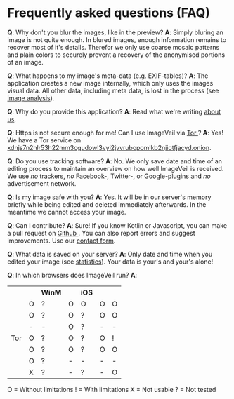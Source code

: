 # Frequently asked questions (FAQ)
**Q**: Why don't you blur the images, like in the preview?
**A**: Simply bluring an image is not quite enough. In blured images, enough information remains to recover most of it's details. Therefor we only use coarse mosaic patterns and plain colors to securely prevent a recovery of the anonymised portions of an image. 

**Q**: What happens to my image's meta-data (e.g. EXIF-tables)?
**A**: The application creates a new image internally, which only uses the images visual data. All other data, including meta data, is lost in the process (see [image analysis](image-analysis)).

**Q**: Why do you provide this application?
**A**: Read what we're writing [about us](about-us).

**Q**: Https is not secure enough for me! Can I use ImageVeil via [Tor <i class="fas fa-external-link-alt"></i>](https://www.torproject.org)?
**A**: Yes! We have a Tor service on [xdnjs7n2hlr53h22mm3cgudowl3vyi2jvvrubopomlkb2njiotfjacyd.onion](http://xdnjs7n2hlr53h22mm3cgudowl3vyi2jvvrubopomlkb2njiotfjacyd.onion).

**Q**: Do you use tracking software?
**A**: No. We only save date and time of an editing process to maintain an overview on how well ImageVeil is received. We use *no* trackers, *no* Facebook-, Twitter-, or Google-plugins and *no* advertisement network.

**Q**: Is my image safe with you?
**A**: Yes. It will be in our server's memory briefly while being edited and deleted immediately afterwards. In the meantime we cannot access your image.

**Q**: Can I contribute?
**A**: Sure! If you know Kotlin or Javascript, you can make a pull request on [Github <i class="fab fa-github"></i>](https://github.com/zoku/image-veil). You can also report errors and suggest improvements. Use our [contact form](../contact).

**Q**: What data is saved on your server?
**A**: Only date and time when you edited your image (see [statistics](../statistics)). Your data is your's and your's alone!

**Q**: In which browsers does ImageVeil run?
**A**:
<table>
    <tr>
        <th></th>
        <th><i class="fab fa-windows"></i></th>
        <th>WinM</th>
        <th><i class="fab fa-apple"></i></th>
        <th>iOS</th>
        <th><i class="fab fa-ubuntu"></i></th>
        <th><i class="fab fa-android"></i></th>
    </tr>
    <tr>
        <td align="right"><i class="fab fa-chrome"></i></td>
        <td>O</td>
        <td>?</td>
        <td>O</td>
        <td>O</td>
        <td>O</td>
        <td>O</td>
    </tr>
    <tr>
        <td align="right"><i class="fab fa-firefox"></i></td>
        <td>O</td>
        <td>?</td>
        <td>O</td>
        <td>?</td>
        <td>O</td>
        <td>O</td>
    </tr>
    <tr>
        <td align="right"><i class="fab fa-safari"></i></td>
        <td>-</td>
        <td>-</td>
        <td>O</td>
        <td>?</td>
        <td>-</td>
        <td>-</td>
    </tr>
    <tr>
        <td align="right">Tor</td>
        <td>O</td>
        <td>?</td>
        <td>O</td>
        <td>?</td>
        <td>O</td>
        <td>!</td>
    </tr>
    <tr>
        <td align="right"><i class="fab fa-opera"></i></td>
        <td>O</td>
        <td>?</td>
        <td>O</td>
        <td>?</td>
        <td>O</td>
        <td>O</td>
    </tr>
    <tr>
        <td align="right"><i class="fab fa-internet-explorer"></i></td>
        <td>O</td>
        <td>?</td>
        <td>-</td>
        <td>-</td>
        <td>-</td>
        <td>-</td>
    </tr>
    <tr>
        <td align="right"><i class="fab fa-edge"></i></td>
        <td>X</td>
        <td>?</td>
        <td>-</td>
        <td>?</td>
        <td>-</td>
        <td>O</td>
    </tr>
</table>

O = Without limitations
! = With limitations
X = Not usable
? = Not tested